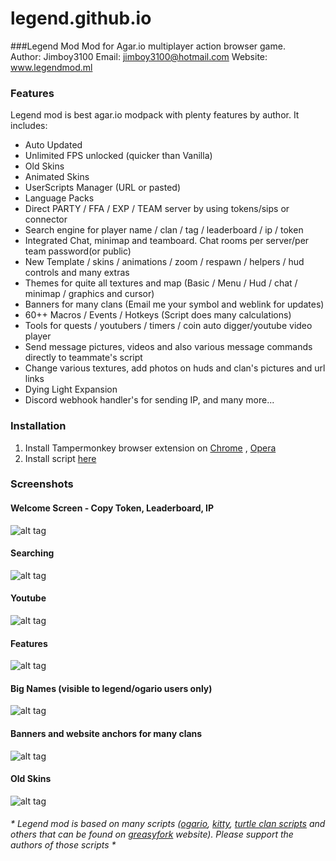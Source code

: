 # legend.github.io

###Legend Mod
Mod for Agar.io multiplayer action browser game.  
Author: Jimboy3100       Email: jimboy3100@hotmail.com
Website: www.legendmod.ml
### Features 
Legend mod is best agar.io modpack with plenty features by author. It includes: 
* Auto Updated
* Unlimited FPS unlocked (quicker than Vanilla)
* Old Skins
* Animated Skins
* UserScripts Manager (URL or pasted)
* Language Packs
* Direct PARTY / FFA / EXP / TEAM server by using tokens/sips or connector
* Search engine for player name / clan / tag / leaderboard / ip / token
* Integrated Chat, minimap and teamboard. Chat rooms per server/per team password(or public)
* New Template / skins / animations / zoom / respawn / helpers / hud controls and many extras
* Themes for quite all textures and map (Basic / Menu / Hud / chat / minimap / graphics and cursor)
* Banners for many clans (Email me your symbol and weblink for updates)
* 60++ Macros / Events / Hotkeys (Script does many calculations)
* Tools for quests / youtubers / timers / coin auto digger/youtube video player
* Send message pictures, videos and also various message commands directly to teammate's script
* Change various textures, add photos on huds and clan's pictures and url links
* Dying Light Expansion
* Discord webhook handler's for sending IP, and many more...


### Installation 
1. Install Tampermonkey browser extension on [Chrome](https://chrome.google.com/webstore/detail/tampermonkey/dhdgffkkebhmkfjojejmpbldmpobfkfo) , [Opera](https://addons.opera.com/en/extensions/details/tampermonkey-beta)
2. Install script [here](https://jimboy3100.github.io/legendmod.user.js)  

### Screenshots

#### Welcome Screen - Copy Token, Leaderboard, IP

![alt tag](https://raw.githubusercontent.com/jimboy3100/legend.github.io/master/pictures/dyinglightback12.jpg)

#### Searching

![alt tag](https://raw.githubusercontent.com/jimboy3100/legend.github.io/master/pictures/legendmodsearch.jpg)

#### Youtube
![alt tag](https://raw.githubusercontent.com/jimboy3100/legend.github.io/master/pictures/legendmod1.jpg)

#### Features
![alt tag](https://raw.githubusercontent.com/jimboy3100/legend.github.io/master/pictures/dyinglightad6.jpg)

#### Big Names (visible to legend/ogario users only)
![alt tag](https://raw.githubusercontent.com/jimboy3100/legend.github.io/master/pictures/dyinglightback11.jpg)

#### Banners and website anchors for many clans
![alt tag](https://raw.githubusercontent.com/jimboy3100/legend.github.io/master/pictures/pic6.png)

#### Old Skins
![alt tag](https://raw.githubusercontent.com/jimboy3100/legend.github.io/master/pictures/dyinglightad4.jpg)

###### * Legend mod is based on many scripts ([ogario](http://ogario.ovh/), [kitty](https://kittymod.github.io/), [turtle clan scripts](https://www.youtube.com/channel/UCQ-V2VrQawc8Xi6b_mH8Law) and others that can be found on [greasyfork](https://greasyfork.org/tr/scripts/by-site/agar.io) website). Please support the authors of those scripts *
